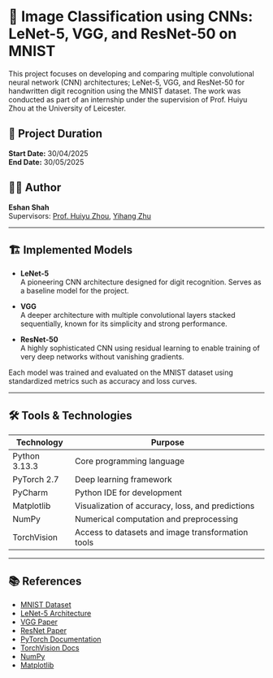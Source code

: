# 🧠 Image Classification using CNNs: LeNet-5, VGG, and ResNet-50 on MNIST

This project focuses on developing and comparing multiple convolutional neural network (CNN) architectures; LeNet-5, VGG, and ResNet-50 for handwritten digit recognition using the MNIST dataset. The work was conducted as part of an internship under the supervision of Prof. Huiyu Zhou at the University of Leicester.

## 📅 Project Duration

**Start Date:** 30/04/2025  
**End Date:** 30/05/2025  

## 👨‍💻 Author

**Eshan Shah**  
Supervisors: [Prof. Huiyu Zhou](https://le.ac.uk/people/huiyu-zhou), [Yihang Zhu](https://sites.google.com/view/zhuyihang/home)

---

## 🏗️ Implemented Models

- **LeNet-5**  
  A pioneering CNN architecture designed for digit recognition. Serves as a baseline model for the project.

- **VGG**  
  A deeper architecture with multiple convolutional layers stacked sequentially, known for its simplicity and strong performance.

- **ResNet-50**  
  A highly sophisticated CNN using residual learning to enable training of very deep networks without vanishing gradients.

Each model was trained and evaluated on the MNIST dataset using standardized metrics such as accuracy and loss curves.

---

## 🛠️ Tools & Technologies

| Technology     | Purpose |
|----------------|---------|
| Python 3.13.3  | Core programming language |
| PyTorch 2.7    | Deep learning framework |
| PyCharm        | Python IDE for development |
| Matplotlib     | Visualization of accuracy, loss, and predictions |
| NumPy          | Numerical computation and preprocessing |
| TorchVision    | Access to datasets and image transformation tools |

---

## 📚 References

- [MNIST Dataset](https://www.kaggle.com/datasets/hojjatk/mnist-dataset)  
- [LeNet-5 Architecture](https://en.wikipedia.org/wiki/LeNet)  
- [VGG Paper](https://arxiv.org/abs/1409.1556)  
- [ResNet Paper](https://arxiv.org/abs/1512.03385)  
- [PyTorch Documentation](https://pytorch.org/)  
- [TorchVision Docs](https://pytorch.org/vision/stable/index.html)  
- [NumPy](https://numpy.org/)  
- [Matplotlib](https://matplotlib.org/)

